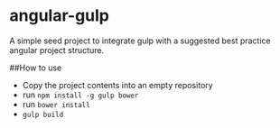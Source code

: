 angular-gulp
============

A simple seed project to integrate gulp with a suggested best practice angular project structure.

##How to use

* Copy the project contents into an empty repository
* run `npm install -g gulp bower`
* run `bower install`
* `gulp build`
